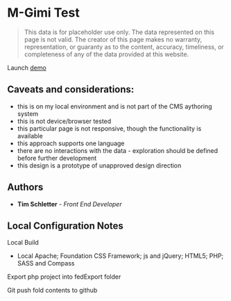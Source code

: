 # M-Gimi Test

> This data is for placeholder use only. The data represented on this page is not valid. The creator of this page makes no warranty, representation, or guaranty as to the content, accuracy, timeliness, or completeness of any of the data provided at this website.

Launch [demo](https://timprodev.github.io/m-fed-gimitest/ "Demo")

## Caveats and considerations:
* this is on my local environment and is not part of the CMS aythoring system
* this is not device/browser tested
* this particular page is not responsive, though the functionality is available
* this approach supports one language
* there are no interactions with the data - exploration should be defined before further development
* this design is a prototype of unapproved design direction

## Authors

* **Tim Schletter** - *Front End Developer*

## Local Configuration Notes

Local Build
* Local Apache; Foundation CSS Framework; js and jQuery; HTML5; PHP; SASS and Compass

Export php project into fedExport folder

Git push fold contents to github